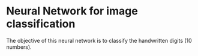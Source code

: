 ﻿# Neural Network  for image classification

The objective of this neural network is to classify the handwritten digits (10 numbers).
